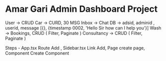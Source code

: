 # Amar Gari Admin Dashboard Project

User -> CRUD
Car -> CURD, 30 MSG
Inbox -> Chat DB -> adsid, adminid , userid, message [{}, {timestamp 0002, 'Hello Sir how can I help you'}]
Wash -> Bookings, CRUD ( Filter, Paginate )
Consultancy -> CRUD ( Filter, Paginate )

Steps - App.tsx Route Add , Sidebar.tsx Link Add, Page create page, Component Create Component
